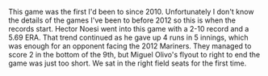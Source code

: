 This game was the first I'd been to since 2010. Unfortunately I don't know the details of the games I've been to before 2012 so this is when the records start. Hector Noesi went into this game with a 2-10 record and a 5.69 ERA. That trend continued as he gave up 4 runs in 5 innings, which was enough for an opponent facing the 2012 Mariners. They managed to score 2 in the bottom of the 9th, but Miguel Olivo's flyout to right to end the game was just too short. We sat in the right field seats for the first time.
